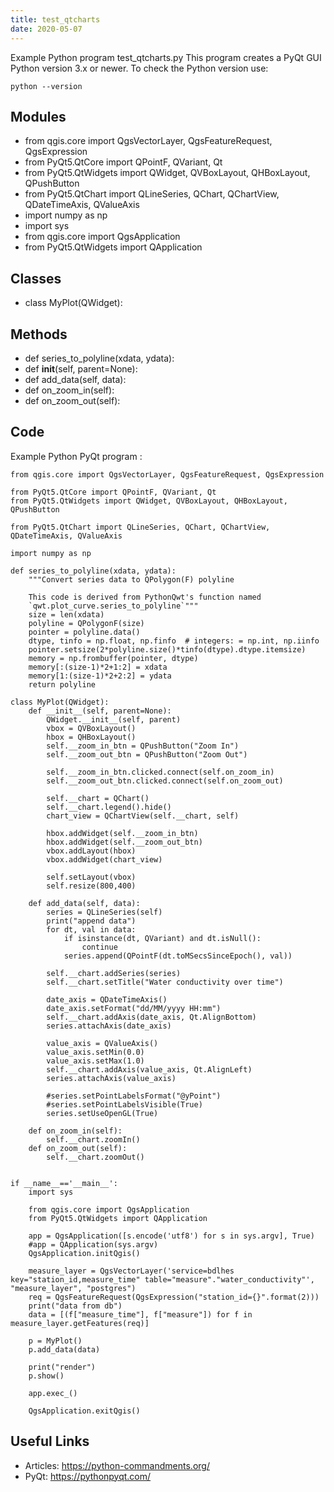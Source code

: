 ```yaml
---
title: test_qtcharts
date: 2020-05-07
---
```

Example Python program test_qtcharts.py
This program creates a PyQt GUI
Python version 3.x or newer.
To check the Python version use:

    python --version

## Modules

* from qgis.core import QgsVectorLayer, QgsFeatureRequest, QgsExpression
* from PyQt5.QtCore import QPointF, QVariant, Qt
* from PyQt5.QtWidgets import QWidget, QVBoxLayout, QHBoxLayout, QPushButton
* from PyQt5.QtChart import QLineSeries, QChart, QChartView, QDateTimeAxis, QValueAxis
* import numpy as np
* import sys
* from qgis.core import QgsApplication
* from PyQt5.QtWidgets import QApplication

## Classes

* class MyPlot(QWidget):

## Methods

* def series_to_polyline(xdata, ydata):
* def __init__(self, parent=None):
* def add_data(self, data):
* def on_zoom_in(self):
* def on_zoom_out(self):

## Code

Example Python PyQt program :

    from qgis.core import QgsVectorLayer, QgsFeatureRequest, QgsExpression
    
    from PyQt5.QtCore import QPointF, QVariant, Qt
    from PyQt5.QtWidgets import QWidget, QVBoxLayout, QHBoxLayout, QPushButton
    
    from PyQt5.QtChart import QLineSeries, QChart, QChartView, QDateTimeAxis, QValueAxis
    
    import numpy as np
    
    def series_to_polyline(xdata, ydata):
        """Convert series data to QPolygon(F) polyline
        
        This code is derived from PythonQwt's function named 
        `qwt.plot_curve.series_to_polyline`"""
        size = len(xdata)
        polyline = QPolygonF(size)
        pointer = polyline.data()
        dtype, tinfo = np.float, np.finfo  # integers: = np.int, np.iinfo
        pointer.setsize(2*polyline.size()*tinfo(dtype).dtype.itemsize)
        memory = np.frombuffer(pointer, dtype)
        memory[:(size-1)*2+1:2] = xdata
        memory[1:(size-1)*2+2:2] = ydata
        return polyline
    
    class MyPlot(QWidget):
        def __init__(self, parent=None):
            QWidget.__init__(self, parent)
            vbox = QVBoxLayout()
            hbox = QHBoxLayout()
            self.__zoom_in_btn = QPushButton("Zoom In")
            self.__zoom_out_btn = QPushButton("Zoom Out")
    
            self.__zoom_in_btn.clicked.connect(self.on_zoom_in)
            self.__zoom_out_btn.clicked.connect(self.on_zoom_out)
    
            self.__chart = QChart()
            self.__chart.legend().hide()
            chart_view = QChartView(self.__chart, self)
    
            hbox.addWidget(self.__zoom_in_btn)
            hbox.addWidget(self.__zoom_out_btn)
            vbox.addLayout(hbox)
            vbox.addWidget(chart_view)
    
            self.setLayout(vbox)
            self.resize(800,400)
    
        def add_data(self, data):
            series = QLineSeries(self)
            print("append data")
            for dt, val in data:
                if isinstance(dt, QVariant) and dt.isNull():
                    continue
                series.append(QPointF(dt.toMSecsSinceEpoch(), val))
    
            self.__chart.addSeries(series)
            self.__chart.setTitle("Water conductivity over time")
    
            date_axis = QDateTimeAxis()
            date_axis.setFormat("dd/MM/yyyy HH:mm")
            self.__chart.addAxis(date_axis, Qt.AlignBottom)
            series.attachAxis(date_axis)
    
            value_axis = QValueAxis()
            value_axis.setMin(0.0)
            value_axis.setMax(1.0)
            self.__chart.addAxis(value_axis, Qt.AlignLeft)
            series.attachAxis(value_axis)
    
            #series.setPointLabelsFormat("@yPoint")
            #series.setPointLabelsVisible(True)
            series.setUseOpenGL(True)        
    
        def on_zoom_in(self):
            self.__chart.zoomIn()
        def on_zoom_out(self):
            self.__chart.zoomOut()
            
    
    if __name__=='__main__':
        import sys
    
        from qgis.core import QgsApplication
        from PyQt5.QtWidgets import QApplication
    
        app = QgsApplication([s.encode('utf8') for s in sys.argv], True)
        #app = QApplication(sys.argv)
        QgsApplication.initQgis()
    
        measure_layer = QgsVectorLayer('service=bdlhes key="station_id,measure_time" table="measure"."water_conductivity"', "measure_layer", "postgres")
        req = QgsFeatureRequest(QgsExpression("station_id={}".format(2)))
        print("data from db")
        data = [(f["measure_time"], f["measure"]) for f in measure_layer.getFeatures(req)]
    
        p = MyPlot()
        p.add_data(data)
    
        print("render")
        p.show()
            
        app.exec_()
    
        QgsApplication.exitQgis()
    

## Useful Links

- Articles: https://python-commandments.org/
- PyQt: https://pythonpyqt.com/
